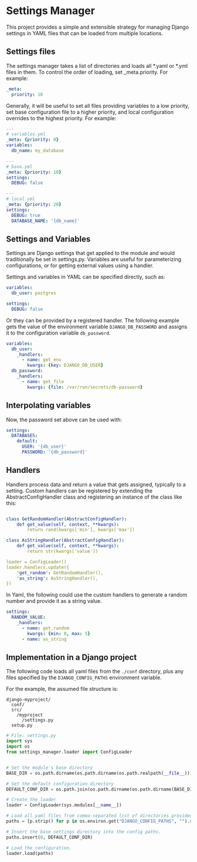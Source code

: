 # Settings Manager

This project provides a simple and extensible strategy for managing Django settings in YAML files that can be loaded from multiple locations.

## Settings files

The settings manager takes a list of directories and loads all *.yaml or *.yml files in them.  To control the order of loading, set _meta.priority.  For example:

```yaml
_meta:
  priority: 10
```

Generally, it will be useful to set all files providing variables to a low priority, set base configuration file to a higher priority, and local configuration overrides to the highest priority.  For example:

```yaml
--- 
# variables.yml
_meta: {priority: 0}
variables:
  db_name: my_database

---
# base.yml
_meta: {priority: 10}
settings:
  DEBUG: false

---
# local.yml
_meta: {priority: 20}
settings:
  DEBUG: true
  DATABASE_NAME: '{db_name}'
```

## Settings and Variables

Settings are Django settings that get applied to the module and would traditionally be set in settings.py.  Variables are useful for parameterizing configurations, or for getting external values using a handler.

Settings and variables in YAML can be specified directly, such as:

```yaml
variables:
  db_user: postgres

settings:
  DEBUG: false
```

Or they can be provided by a registered handler. The following example gets the value of the environment variable `DJANGO_DB_PASSWORD` and assigns it to the configuration variable `db_password`.

```yaml
variables:
  db_user:
    _handlers:
      - name: get_env
        kwargs: {key: DJANGO_DB_USER}
  db_password:
    _handlers:
      - name: get_file
        kwargs: {file: /var/run/secrets/db-password}
```

## Interpolating variables

Now, the password set above can be used with:

```yaml
settings:
  DATABASES:
    default:
      USER: '{db_user}'
      PASSWORD: '{db_password}'
```

## Handlers

Handlers process data and return a value that gets assigned, typically to a setting. Custom handlers can be registered by extending the AbstractConfigHandler class and registering an instance of the class like this:

```yaml

class GetRandomHandler(AbstractConfigHandler):
    def get_value(self, context, **kwargs):
        return rand(kwargs['min'], kwargs['max'])

class AsStringHandler(AbstractConfigHandler):
    def get_value(self, context, **kwargs):
        return str(kwargs['value'])

loader = ConfigLoader()
loader.handlers.update({
    'get_random': GetRandomHandler(),
    'as_string': AsStringHandler(),
})

```

In Yaml, the following could use the custom handlers to generate a random number and provide it as a string value.

```yaml
settings:
  RANDOM_VALUE:
    _handlers:
      - name: get_random
        kwargs: {min: 0, max: 5}
      - name: as_string
```

## Implementation in a Django project

The following code loads all yaml files from the `./conf` directory, plus any files specified by the `DJANGO_CONFIG_PATHS` environment variable.

For the example, the assumed file structure is:

```text
django-myproject/
  conf/
  src/
    /myproject
      /settings.py
  setup.py
```

```python
# File: settings.py
import sys
import os
from settings_manager.loader import ConfigLoader


# Set the module's base directory
BASE_DIR = os.path.dirname(os.path.dirname(os.path.realpath(__file__)))

# Set the default configuration directory
DEFAULT_CONF_DIR = os.path.join(os.path.dirname(os.path.dirname(BASE_DIR)), "conf")

# Create the loader
loader = ConfigLoader(sys.modules[__name__])

# Load all yaml files from comma-separated list of directories provided by environment variable 'DJANGO_CONFIG_PATHS'.
paths = [p.strip() for p in os.environ.get("DJANGO_CONFIG_PATHS", "").split(',') if p != '']

# Insert the base settings directory into the config paths.
paths.insert(0, DEFAULT_CONF_DIR)

# Load the configuration.
loader.load(paths)
```
